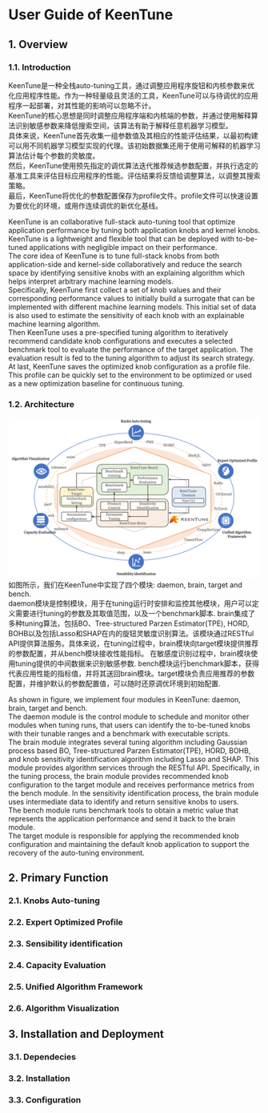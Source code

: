 # User Guide of KeenTune
## 1. Overview
### 1.1. Introduction
KeenTune是一种全栈auto-tuning工具，通过调整应用程序旋钮和内核参数来优化应用程序性能。作为一种轻量级且灵活的工具，KeenTune可以与待调优的应用程序一起部署，对其性能的影响可以忽略不计。  
KeenTune的核心思想是同时调整应用程序端和内核端的参数，并通过使用解释算法识别敏感参数来降低搜索空间，该算法有助于解释任意机器学习模型。    
具体来说，KeenTune首先收集一组参数值及其相应的性能评估结果，以最初构建可以用不同机器学习模型实现的代理。该初始数据集还用于使用可解释的机器学习算法估计每个参数的灵敏度。   
然后，KeenTune使用预先指定的调优算法迭代推荐候选参数配置，并执行选定的基准工具来评估目标应用程序的性能。评估结果将反馈给调整算法，以调整其搜索策略。  
最后，KeenTune将优化的参数配置保存为profile文件。profile文件可以快速设置为要优化的环境，或用作连续调优的新优化基线。  

KeenTune is an collaborative full-stack auto-tuning tool that optimize application performance by tuning both application knobs and kernel knobs. KeenTune is a lightweight and flexible tool that can be deployed with to-be-tuned applications with negligible impact on their performance.  
The core idea of KeenTune is to tune full-stack knobs from both application-side and kernel-side collaboratively and reduce the search space by identifying sensitive knobs with an explaining algorithm which helps interpret arbitrary machine learning models.   
Specifically, KeenTune first collect a set of knob values and their corresponding performance values to initially build a surrogate that can be implemented with different machine learning models. This initial set of data is also used to estimate the sensitivity of each knob with an explainable machine learning algorithm.   
Then KeenTune uses a pre-specified tuning algorithm to iteratively recommend candidate knob configurations and executes a selected benchmark tool to evaluate the performance of the target application. The evaluation result is fed to the tuning algorithm to adjust its search strategy. 
At last, KeenTune saves the optimized knob configuration as a profile file. This profile can be quickly set to the environment to be optimized or used as a new optimization baseline for continuous tuning.  

### 1.2. Architecture
![](./assist/keentune.png)  
如图所示，我们在KeenTune中实现了四个模块: daemon, brain, target and bench.  
daemon模块是控制模块，用于在tuning运行时安排和监控其他模块，用户可以定义需要进行tuning的参数及其取值范围，以及一个benchmark脚本.
brain集成了多种tuning算法，包括BO、Tree-structured Parzen Estimator(TPE), HORD, BOHB以及包括Lasso和SHAP在内的旋钮灵敏度识别算法。该模块通过RESTful API提供算法服务。具体来说，在tuning过程中，brain模块向target模块提供推荐的参数配置，并从bench模块接收性能指标。 在敏感度识别过程中，brain模块使用tuning提供的中间数据来识别敏感参数.
bench模块运行benchmark脚本，获得代表应用性能的指标值，并将其送回brain模块。target模块负责应用推荐的参数配置，并维护默认的参数配置值，可以随时还原调优环境到初始配置.  

As shown in figure, we implement four modules in KeenTune: daemon, brain, target and bench.  
The daemon module is the control module to schedule and monitor other modules when tuning runs, that users can identify the to-be-tuned knobs with their tunable ranges and a benchmark with executable scripts.  
The brain module integrates several tuning algorithm including Gaussian process based BO, Tree-structured Parzen Estimator(TPE), HORD, BOHB, and knob sensitivity identification algorithm including Lasso and SHAP. This module provides algorithm services through the RESTful API. Specifically, in the tuning process, the brain module provides recommended knob configuration to the target module and receives performance metrics from the bench module.  In the sensitivity identification process, the brain module uses intermediate data to identify and return sensitive knobs to users.  
The bench module runs benchmark tools to obtain a metric value that represents the application performance and send it back to the brain module.   
The target module is responsible for applying the recommended knob configuration and maintaining the default knob application to support the recovery of the auto-tuning environment.   

## 2. Primary Function
### 2.1. Knobs Auto-tuning
### 2.2. Expert Optimized Profile
### 2.3. Sensibility identification
### 2.4. Capacity Evaluation
### 2.5. Unified Algorithm Framework
### 2.6. Algorithm Visualization

## 3. Installation and Deployment
### 3.1. Dependecies
### 3.2. Installation
### 3.3. Configuration